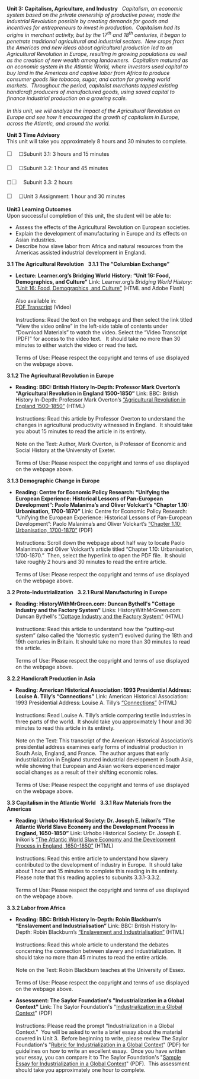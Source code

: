 **Unit 3: Capitalism, Agriculture, and Industry** <span id="3"></span> 
**Capitalism, an economic system based on the private ownership of
productive power, made the Industrial Revolution possible by creating
demands for goods and incentives for entrepreneurs to invest in
production.  Capitalism had its origins in merchant activity, but by the
17<sup>th</sup> and 18<sup>th</sup> centuries, it began to penetrate
traditional agricultural and industrial sectors.  New crops from the
Americas and new ideas about agricultural production led to an
Agricultural Revolution in Europe, resulting in growing populations as
well as the creation of new wealth among landowners.  Capitalism matured
as an economic system in the Atlantic World, where investors used
capital to buy land in the Americas and captive labor from Africa to
produce consumer goods like tobacco, sugar, and cotton for growing world
markets.  Throughout the period, capitalist merchants tapped existing
handicraft producers of manufactured goods, using saved capital to
finance industrial production on a growing scale.*  
    
 *In this unit, we will analyze the impact of the Agricultural
Revolution on Europe and see how it encouraged the growth of capitalism
in Europe, across the Atlantic, and around the world.**

**Unit 3 Time Advisory**  
This unit will take you approximately 8 hours and 30 minutes to
complete.  
  
 <span
style="color: rgb(85, 85, 85); font-family: 'Myriad Pro', 'Gill Sans', 'Gill Sans MT', Calibri, sans-serif; font-size: 16px; line-height: 24px; text-align: left; -webkit-text-size-adjust: none; ">☐
   </span>☐Subunit 3.1: 3 hours and 15 minutes  
  
 <span
style="color: rgb(85, 85, 85); font-family: 'Myriad Pro', 'Gill Sans', 'Gill Sans MT', Calibri, sans-serif; font-size: 16px; line-height: 24px; text-align: left; -webkit-text-size-adjust: none; ">☐
   </span>☐Subunit 3.2: 1 hour and 45 minutes  
  
 ☐<span
style="color: rgb(85, 85, 85); font-family: 'Myriad Pro', 'Gill Sans', 'Gill Sans MT', Calibri, sans-serif; font-size: 16px; line-height: 24px; text-align: left; -webkit-text-size-adjust: none; ">☐
   </span>Subunit 3.3: 2 hours  
  
 <span
style="color: rgb(85, 85, 85); font-family: 'Myriad Pro', 'Gill Sans', 'Gill Sans MT', Calibri, sans-serif; font-size: 16px; line-height: 24px; text-align: left; -webkit-text-size-adjust: none; ">☐
   </span>☐Unit 3 Assignment: 1 hour and 30 minutes

**Unit3 Learning Outcomes**  
Upon successful completion of this unit, the student will be able to:  
-   Assess the effects of the Agricultural Revolution on European
    societies.
-   Explain the development of manufacturing in Europe and its effects
    on Asian industries.
-   Describe how slave labor from Africa and natural resources from the
    Americas assisted industrial development in England.

**3.1 The Agricultural Revolution** <span id="3.1"></span> 
**3.1.1 The “Columbian Exchange”** <span id="3.1.1"></span> 
-   **Lecture: Learner.org’s Bridging World History: “Unit 16: Food,
    Demographics, and Culture”**
    Link: Learner.org’s *Bridging World History:* [“Unit 16: Food,
    Demographics, and
    Culture”](http://www.learner.org/courses/worldhistory/unit_video_16-1.html?pop=yes&pid=2159)
    (HTML and Adobe Flash)  
        
     Also available in:  
     [PDF
    Transcript](http://www.learner.org/courses/worldhistory/unit_video_16-1.html?pop=yes&pid=2159) (Video)  
        
     Instructions: Read the text on the webpage and then select the link
    titled “View the video online” in the left-side table of contents
    under “Download Materials” to watch the video. Select the “Video
    Transcript (PDF)” for access to the video text.   It should take no
    more than 30 minutes to either watch the video or read the text.  
        
     Terms of Use: Please respect the copyright and terms of use
    displayed on the webpage above.

**3.1.2 The Agricultural Revolution in Europe** <span
id="3.1.2"></span> 
-   **Reading: BBC: British History In-Depth: Professor Mark Overton’s
    “Agricultural Revolution in England 1500-1850”**
    Link: BBC: British History In-Depth: Professor Mark Overton’s
    [“Agricultural Revolution in England
    1500-1850”](http://www.bbc.co.uk/history/british/empire_seapower/agricultural_revolution_01.shtml)
    (HTML)  
        
     Instructions: Read this article by Professor Overton to understand
    the changes in agricultural productivity witnessed in England.  It
    should take you about 15 minutes to read the article in its
    entirety.  
        
     Note on the Text: Author, Mark Overton, is Professor of Economic
    and Social History at the University of Exeter.  
        
     Terms of Use: Please respect the copyright and terms of use
    displayed on the webpage above.

**3.1.3 Demographic Change in Europe** <span id="3.1.3"></span> 
-   **Reading: Centre for Economic Policy Research: “Unifying the
    European Experience: Historical Lessons of Pan-European
    Development”: Paolo Malanima’s and Oliver Volckart’s “Chapter 1.10:
    Urbanisation, 1700-1870”**
    Link: Centre for Economic Policy Research: “Unifying the European
    Experience: Historical Lessons of Pan-European Development”: Paolo
    Malanima’s and Oliver Volckart’s [“Chapter 1.10: Urbanisation,
    1700-1870”](http://www.cepr.org/meets/wkcn/1/1679/papers/) (PDF)  
        
     Instructions: Scroll down the webpage about half way to locate
    Paolo Malanima’s and Oliver Volckart’s article titled “Chapter 1.10:
    Urbanisation, 1700-1870.”  Then, select the hyperlink to open the
    PDF file.  It should take roughly 2 hours and 30 minutes to read the
    entire article.  
        
     Terms of Use: Please respect the copyright and terms of use
    displayed on the webpage above.

**3.2 Proto-Industrialization** <span id="3.2"></span> 
**3.2.1 Rural Manufacturing in Europe** <span id="3.2.1"></span> 
-   **Reading: HistoryWithMrGreen.com: Duncan Bythell's "Cottage
    Industry and the Factory System"**
    Links: HistoryWithMrGreen.com: Duncan Bythell's ["Cottage Industry
    and the Factory
    System"](http://www.historywithmrgreen.com/page7/assets/The%20Industrial%20Revolution%20Cottage%20Industry%20and%20the%20Factory%20System.pdf) (HTML)  
        
     Instructions: Read this article to understand how the “putting-out
    system” (also called the “domestic system”) evolved during the 18th
    and 19th centuries in Britain. It should take no more than 30
    minutes to read the article.  
        
     Terms of Use: Please respect the copyright and terms of use
    displayed on the webpage above.

**3.2.2 Handicraft Production in Asia** <span id="3.2.2"></span> 
-   **Reading: American Historical Association: 1993 Presidential
    Address: Louise A. Tilly’s “Connections”**
    Link: American Historical Association: 1993 Presidential Address:
    Louise A. Tilly’s
    [“Connections”](http://www.historians.org/info/aha_history/latilly.htm)
    (HTML)  
        
     Instructions: Read Louise A. Tilly’s article comparing textile
    industries in three parts of the world.  It should take you
    approximately 1 hour and 30 minutes to read this article in its
    entirety.  
        
     Note on the Text: This transcript of the American Historical
    Association’s presidential address examines early forms of
    industrial production in South Asia, England, and France.  The
    author argues that early industrialization in England stunted
    industrial development in South Asia, while showing that European
    and Asian workers experienced major social changes as a result of
    their shifting economic roles.  
        
     Terms of Use: Please respect the copyright and terms of use
    displayed on the webpage above.

**3.3 Capitalism in the Atlantic World** <span id="3.3"></span> 
**3.3.1 Raw Materials from the Americas** <span id="3.3.1"></span> 
-   **Reading: Urhobo Historical Society: Dr. Joseph E. Inikori’s “The
    Atlantic World Slave Economy and the Development Process in England,
    1650-1850”**
    Link: Urhobo Historical Society: Dr. Joseph E. Inikori’s [“The
    Atlantic World Slave Economy and the Development Process in England,
    1650-1850”](http://www.waado.org/nigerdelta/documents/slavery/slaveryanddevelopment-inikori.html)
    (HTML)  
        
     Instructions: Read this entire article to understand how slavery
    contributed to the development of industry in Europe.  It should
    take about 1 hour and 15 minutes to complete this reading in its
    entirety.  Please note that this reading applies to subunits
    3.3.1-3.3.2.  
        
     Terms of Use: Please respect the copyright and terms of use
    displayed on the webpage above.

**3.3.2 Labor from Africa** <span id="3.3.2"></span> 
-   **Reading: BBC: British History In-Depth: Robin Blackburn’s
    “Enslavement and Industrialisation”**
    Link: BBC: British History In-Depth: Robin Blackburn’s [“Enslavement
    and
    Industrialisation”](http://www.bbc.co.uk/history/british/abolition/industrialisation_article_01.shtml)
    (HTML)  
        
     Instructions: Read this whole article to understand the debates
    concerning the connection between slavery and industrialization.  It
    should take no more than 45 minutes to read the entire article.  
        
     Note on the Text: Robin Blackburn teaches at the University of
    Essex.  
        
     Terms of Use: Please respect the copyright and terms of use
    displayed on the webpage above.

-   **Assessment: The Saylor Foundation's "Industrialization in a Global
    Context"**
    Link: The Saylor Foundation's "[Industrialization in a Global
    Context](http://www.saylor.org/site/wp-content/uploads/2012/07/HIST363-Unit-3-Assessment.FINAL_.pdf)"
    (PDF)  
        
     Instructions: Please read the prompt "Industrialization in a Global
    Context."  You will be asked to write a brief essay about the
    material covered in Unit 3.  Before beginning to write, please
    review The Saylor Foundation's "[Rubric for Industrialization in a
    Global
    Context](http://www.saylor.org/site/wp-content/uploads/2012/03/HIST-363-Unit-3-Rubric.FINAL_.pdf)"
    (PDF) for guidelines on how to write an excellent essay.  Once you
    have written your essay, you can compare it to The Saylor
    Foundation's "[Sample Essay for Industrialization in a Global
    Context](http://www.saylor.org/site/wp-content/uploads/2012/03/HIST363-Unit-3-Sample-Essay.FINAL_.pdf)"
    (PDF).  This assessment should take you approximately one hour to
    complete.


